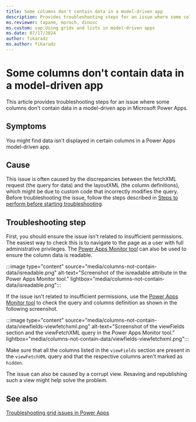 ```yaml
---
title: Some columns don't contain data in a model-driven app
description: Provides troubleshooting steps for an issue where some columns don't contain data in a Power Apps model-driven app.
ms.reviewer: tapanm, moroch, dinusc
ms.custom: sap:Using grids and lists in model-driven apps
ms.date: 07/17/2024
author: fikaradz
ms.author: fikaradz
---
```

# Some columns don't contain data in a model-driven app

This article provides troubleshooting steps for an issue where some columns don't contain data in a model-driven app in Microsoft Power Apps.

## Symptoms

You might find data isn't displayed in certain columns in a Power Apps model-driven app.

## Cause

This issue is often caused by the discrepancies between the fetchXML request (the query for data) and the layoutXML (the column definitions), which might be due to custom code that incorrectly modifies the query. Before troubleshooting the issue, follow the steps described in [Steps to perform before starting troubleshooting](grid-issues.md#steps-to-perform-before-starting-troubleshooting).

## Troubleshooting step

First, you should ensure the issue isn't related to insufficient permissions. The easiest way to check this is to navigate to the page as a user with full administrative privileges. The [Power Apps Monitor tool](/power-apps/maker/monitor-overview) can also be used to ensure the column data is readable.

:::image type="content" source="media/columns-not-contain-data/isreadable.png" alt-text="Screenshot of the isreadable attribute in the Power Apps Monitor tool." lightbox="media/columns-not-contain-data/isreadable.png":::

If the issue isn't related to insufficient permissions, use the [Power Apps Monitor tool](/power-apps/maker/monitor-overview) to check the query and columns definition as shown in the following screenshot.

:::image type="content" source="media/columns-not-contain-data/viewfields-viewfetchxml.png" alt-text="Screenshot of the viewFields section and the  viewFetchXML query in the Power Apps Monitor tool." lightbox="media/columns-not-contain-data/viewfields-viewfetchxml.png":::

Make sure that all the columns listed in the `viewFields` section are present in the `viewFetchXML` query and that the respective columns aren't marked as `hidden`.

The issue can also be caused by a corrupt view. Resaving and republishing such a view might help solve the problem.

## See also

[Troubleshooting grid issues in Power Apps](grid-issues.md)
